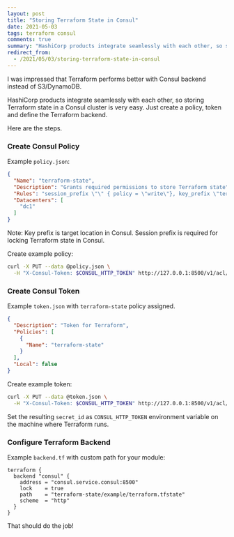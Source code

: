 ```yaml
---
layout: post
title: "Storing Terraform State in Consul"
date: 2021-05-03
tags: terraform consul
comments: true
summary: "HashiCorp products integrate seamlessly with each other, so storing Terraform state in a Consul cluster is very easy."
redirect_from:
  - /2021/05/03/storing-terraform-state-in-consul
---
```


I was impressed that Terraform performs better with Consul backend instead of S3/DynamoDB.

HashiCorp products integrate seamlessly with each other, so storing Terraform state in a
Consul cluster is very easy. Just  create a policy, token and define the Terraform backend.

Here are the steps.

### Create Consul Policy

Example `policy.json`:

```json
{
  "Name": "terraform-state",
  "Description": "Grants required permissions to store Terraform state",
  "Rules": "session_prefix \"\" { policy = \"write\"}, key_prefix \"terraform-state/\" { policy = \"write\"}",
  "Datacenters": [
    "dc1"
  ]
}
```

Note: Key prefix is target location in Consul.
Session prefix is required for locking Terraform state in Consul.

Create example policy:

```bash
curl -X PUT --data @policy.json \
  -H "X-Consul-Token: $CONSUL_HTTP_TOKEN" http://127.0.0.1:8500/v1/acl/policy
```

### Create Consul Token

Example `token.json` with `terraform-state` policy assigned.

```json
{
  "Description": "Token for Terraform",
  "Policies": [
    {
      "Name": "terraform-state"
    }
  ],
  "Local": false
}
```

Create example token:

```bash
curl -X PUT --data @token.json \
  -H "X-Consul-Token: $CONSUL_HTTP_TOKEN" http://127.0.0.1:8500/v1/acl/token
```

Set the resulting `secret_id` as `CONSUL_HTTP_TOKEN` environment variable on the machine
where Terraform runs.

### Configure Terraform Backend

Example `backend.tf` with custom path for your module:

```hcl
terraform {
  backend "consul" {
    address = "consul.service.consul:8500"
    lock    = true
    path    = "terraform-state/example/terraform.tfstate"
    scheme  = "http"
  }
}
```

That should do the job!
